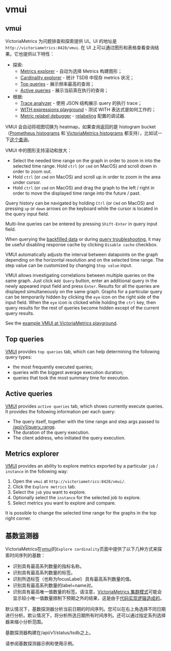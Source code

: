 # vmui

## vmui

VictoriaMetrics 为问题排查和探索提供 UI。UI 的地址是`http://victoriametrics:8428/vmui`. 在 UI 上可以通过图形和表格查看查询结果。它也提供以下特性：

* 探索:
  * [Metrics explorer](https://docs.victoriametrics.com/Single-server-VictoriaMetrics.html#metrics-explorer) - 自动为选择 Metrics 构建图形；
  * [Cardinality explorer](https://docs.victoriametrics.com/Single-server-VictoriaMetrics.html#cardinality-explorer) -  统计 TSDB 中现存 metrics 状况；
  * [Top queries](https://docs.victoriametrics.com/Single-server-VictoriaMetrics.html#top-queries) - 展示频率最高的查询；
  * [Active queries](https://docs.victoriametrics.com/Single-server-VictoriaMetrics.html#active-queries) - 展示当前真在执行的查询；
* 根据:
  * [Trace analyzer](https://docs.victoriametrics.com/Single-server-VictoriaMetrics.html#query-tracing) - 使用 JSON 结构展示 query 的执行 trace；
  * [WITH expressions playground](https://play.victoriametrics.com/select/accounting/1/6a716b0f-38bc-4856-90ce-448fd713e3fe/prometheus/graph/#/expand-with-exprs) -  测试 WITH 表达式是如何工作的；
  * [Metric relabel debugger](https://play.victoriametrics.com/select/accounting/1/6a716b0f-38bc-4856-90ce-448fd713e3fe/prometheus/graph/#/relabeling) - [relabeling](https://docs.victoriametrics.com/Single-server-VictoriaMetrics.html#relabeling) 配置的调试器.

VMUI 会自动将视图切换为 heatmap，如果查询返回的是 histogram bucket（[Prometheus histograms](https://prometheus.io/docs/concepts/metric\_types/#histogram) 和 [VictoriaMetrics histograms](https://valyala.medium.com/improving-histogram-usability-for-prometheus-and-grafana-bc7e5df0e350) 都支持），比如试一下[这个查询](https://play.victoriametrics.com/select/accounting/1/6a716b0f-38bc-4856-90ce-448fd713e3fe/prometheus/graph/#/?g0.expr=sum%28rate%28vm\_promscrape\_scrape\_duration\_seconds\_bucket%29%29+by+%28vmrange%29\&g0.range\_input=24h\&g0.end\_input=2023-04-10T17%3A46%3A12\&g0.relative\_time=last\_24\_hours\&g0.step\_input=31m)。

VMUI 中的图形支持滚动和放大：

* Select the needed time range on the graph in order to zoom in into the selected time range. Hold `ctrl` (or `cmd` on MacOS) and scroll down in order to zoom out.
* Hold `ctrl` (or `cmd` on MacOS) and scroll up in order to zoom in the area under cursor.
* Hold `ctrl` (or `cmd` on MacOS) and drag the graph to the left / right in order to move the displayed time range into the future / past.

Query history can be navigated by holding `Ctrl` (or `Cmd` on MacOS) and pressing `up` or `down` arrows on the keyboard while the cursor is located in the query input field.

Multi-line queries can be entered by pressing `Shift-Enter` in query input field.

When querying the [backfilled data](https://docs.victoriametrics.com/#backfilling) or during [query troubleshooting](https://docs.victoriametrics.com/Troubleshooting.html#unexpected-query-results), it may be useful disabling response cache by clicking `Disable cache` checkbox.

VMUI automatically adjusts the interval between datapoints on the graph depending on the horizontal resolution and on the selected time range. The step value can be customized by changing `Step value` input.

VMUI allows investigating correlations between multiple queries on the same graph. Just click `Add Query` button, enter an additional query in the newly appeared input field and press `Enter`. Results for all the queries are displayed simultaneously on the same graph. Graphs for a particular query can be temporarily hidden by clicking the `eye` icon on the right side of the input field. When the `eye` icon is clicked while holding the `ctrl` key, then query results for the rest of queries become hidden except of the current query results.

See the [example VMUI at VictoriaMetrics playground](https://play.victoriametrics.com/select/accounting/1/6a716b0f-38bc-4856-90ce-448fd713e3fe/prometheus/graph/?g0.expr=100%20\*%20sum\(rate\(process\_cpu\_seconds\_total\)\)%20by%20\(job\)\&g0.range\_input=1d).

## Top queries <a href="#top-queries" id="top-queries"></a>

[VMUI](https://docs.victoriametrics.com/Single-server-VictoriaMetrics.html#vmui) provides `top queries` tab, which can help determining the following query types:

* the most frequently executed queries;
* queries with the biggest average execution duration;
* queries that took the most summary time for execution.

## Active queries <a href="#active-queries" id="active-queries"></a>

[VMUI](https://docs.victoriametrics.com/Single-server-VictoriaMetrics.html#vmui) provides `active queries` tab, which shows currently execute queries. It provides the following information per each query:

* The query itself, together with the time range and step args passed to [/api/v1/query\_range](https://docs.victoriametrics.com/keyConcepts.html#range-query).
* The duration of the query execution.
* The client address, who initiated the query execution.

## Metrics explorer <a href="#metrics-explorer" id="metrics-explorer"></a>

[VMUI](https://docs.victoriametrics.com/Single-server-VictoriaMetrics.html#vmui) provides an ability to explore metrics exported by a particular `job` / `instance` in the following way:

1. Open the `vmui` at `http://victoriametrics:8428/vmui/`.
2. Click the `Explore metrics` tab.
3. Select the `job` you want to explore.
4. Optionally select the `instance` for the selected job to explore.
5. Select metrics you want to explore and compare.

It is possible to change the selected time range for the graphs in the top right corner.

## 基数监测器

VictoriaMetrics在[vmui](vmui.md#vmui)的`Explore cardinality`页面中提供了以下几种方式来探索时间序列的基数：

* 识别具有最高系列数量的指标名称。
* 识别具有最高系列数量的标签。
* 识别所选标签（也称为focusLabel）具有最高系列数量的值。
* 识别具有最高系列数量的label=name对。
* 识别具有最高唯一值数量的标签。请注意，[VictoriaMetrics 集群模式](../ji-qun-ban-ben.md)可能会显示较小唯一值数量限制下预期之外的结果，这是由于[代码实现逻辑造成的](https://github.com/VictoriaMetrics/VictoriaMetrics/blob/5a6e617b5e41c9170e7c562aecd15ee0c901d489/app/vmselect/netstorage/netstorage.go#L1039-L1045)。

默认情况下，基数探测器分析当前日期的时间序列。您可以在右上角选择不同日期进行分析。默认情况下，将分析所选日期所有时间序列。还可以通过指定系列选择器来缩小分析范围。

基数探测器构建在/api/v1/status/tsdb之上。

请参阅基数探测器示例和使用示例。
